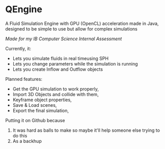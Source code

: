 # QEngine
A Fluid Simulation Engine with GPU (OpenCL) acceleration made in Java, designed to be simple to use but allow for complex simulations

*Made for my IB Computer Science Internal Assessment*

Currently, it:
  - Lets you simulate fluids in real timeusing SPH
  - Lets you change parameters while the simulation is running
  - Lets you create Inflow and Outflow objects
  
Planned features:
  - Get the GPU simulation to work properly,
  - Import 3D Objects and collide with them,
  - Keyframe object properties,
  - Save & Load scenes,
  - Export the final simulation,
  
Putting it on Github because 
  1. It was hard as balls to make so maybe it'll help someone else trying to do this
  2. As a backhup
